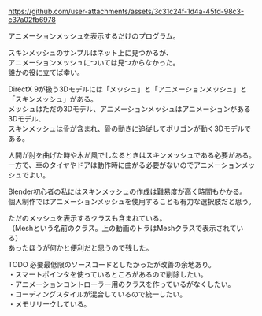 
https://github.com/user-attachments/assets/3c31c24f-1d4a-45fd-98c3-c37a02fb6978

アニメーションメッシュを表示するだけのプログラム。  
  
スキンメッシュのサンプルはネット上に見つかるが、  
アニメーションメッシュについては見つからなかった。  
誰かの役に立てば幸い。  
  
DirectX 9が扱う3Dモデルには「メッシュ」と「アニメーションメッシュ」と「スキンメッシュ」がある。  
メッシュはただの3Dモデル、アニメーションメッシュはアニメーションがある3Dモデル、  
スキンメッシュは骨が含まれ、骨の動きに追従してポリゴンが動く3Dモデルである。  
  
人間が肘を曲げた時や木が風でしなるときはスキンメッシュである必要がある。  
一方で、車のタイヤやドアは動作時に曲がる必要がないのでアニメーションメッシュでよい。  
  
Blender初心者の私にはスキンメッシュの作成は難易度が高く時間もかかる。  
個人制作ではアニメーションメッシュを使用することも有力な選択肢だと思う。  
  
ただのメッシュを表示するクラスも含まれている。  
（Meshという名前のクラス。上の動画のトラはMeshクラスで表示されている）  
あったほうが何かと便利だと思うので残した。  
  
TODO 必要最低限のソースコードとしたかったが改善の余地あり。  
・スマートポインタを使っているところがあるので削除したい。  
・アニメーションコントローラー用のクラスを作っているがなくしたい。  
・コーディングスタイルが混合しているので統一したい。  
・メモリリークしている。  
